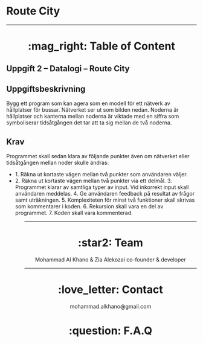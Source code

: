 # Route City

<p>

</p>

 <hr>

 <h1 align="center"> :mag_right: Table of Content </h1>
 
<h2>Uppgift 2 – Datalogi – Route City</h2>


<h2>Uppgiftsbeskrivning</h2>
<p>
Bygg ett program som kan agera som en modell för ett nätverk av hållplatser för bussar. Nätverket
ser ut som bilden nedan. Noderna är hållplatser och kanterna mellan noderna är viktade med en
siffra som symboliserar tidsåtgången det tar att ta sig mellan de två noderna.
 </p>
<h2>Krav</h2>
<p>
Programmet skall sedan klara av följande punkter även om nätverket eller tidsåtgången mellan noder
skulle ändras:
 <ul>
<li>1. Räkna ut kortaste vägen mellan två punkter som användaren väljer.<li/>
2. Räkna ut kortaste vägen mellan två punkter via ett delmål.
3. Programmet klarar av samtliga typer av input. Vid inkorrekt input skall användaren
meddelas.
4. Ge användaren feedback på resultat av frågor samt uträkningen.
5. Komplexiteten för minst två funktioner skall skrivas som kommentarer i koden.
6. Rekursion skall vara en del av programmet.
7. Koden skall vara kommenterad.
  <ul/>
</p>

<hr>

 <h1 align="center"> :star2: Team </h1>

 <p align="center"> 
 Mohammad Al Khano & Zia Alekozai co-founder & developer <br />
 </p>

<hr>

 <h1 align="center"> :love_letter: Contact </h1>
 <p align="center"> 
 mohammad.alkhano@gmail.com <br />
 </p>

 <h1 align="center"> :question: F.A.Q </h1>

